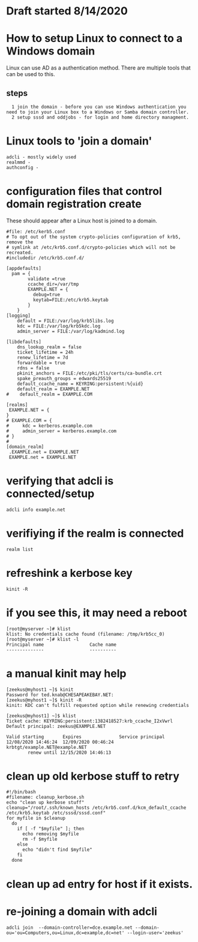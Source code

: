 # Draft started 8/14/2020

# How to setup Linux to connect to a Windows domain

Linux can use AD as a authentication method. There are multiple tools that can be used to this.


## steps
```
  1 join the domain - before you can use Windows authentication you need to join your Linux box to a Windows or Samba domain controller. 
  2 setup sssd and oddjobs - for login and home directory managment. 
```


# Linux tools to 'join a domain'

```
adcli - mostly widely used
realmmd -
authconfig - 
```

# configuration files that control domain registration create

These should appear after a Linux host is joined to a domain. 


```
#file: /etc/kerb5.conf 
# To opt out of the system crypto-policies configuration of krb5, remove the
# symlink at /etc/krb5.conf.d/crypto-policies which will not be recreated.
#includedir /etc/krb5.conf.d/

[appdefaults]
  pam = {
        validate =true
        ccache_dir=/var/tmp
        EXAMPLE.NET = {
          debug=true
          keytab=FILE:/etc/krb5.keytab
        }
    }
[logging]
    default = FILE:/var/log/krb5libs.log
    kdc = FILE:/var/log/krb5kdc.log
    admin_server = FILE:/var/log/kadmind.log

[libdefaults]
    dns_lookup_realm = false
    ticket_lifetime = 24h
    renew_lifetime = 7d
    forwardable = true
    rdns = false
    pkinit_anchors = FILE:/etc/pki/tls/certs/ca-bundle.crt
    spake_preauth_groups = edwards25519
    default_ccache_name = KEYRING:persistent:%{uid}
    default_realm = EXAMPLE.NET
#    default_realm = EXAMPLE.COM

[realms]
 EXAMPLE.NET = {
}
# EXAMPLE.COM = {
#     kdc = kerberos.example.com
#     admin_server = kerberos.example.com
# }
#
[domain_realm]
 .EXAMPLE.net = EXAMPLE.NET
 EXAMPLE.net = EXAMPLE.NET

```

# verifying that adcli is connected/setup

```
adcli info example.net
```

# verifiying if the realm is connected

```
realm list
```

# refreshink a kerbose key
```
kinit -R
```

# if you see this, it may need a reboot

```
[root@myserver ~]# klist
klist: No credentials cache found (filename: /tmp/krb5cc_0)
[root@myserver ~]# klist -l
Principal name                 Cache name
--------------                 ----------

```

# a manual kinit may help

```
[zeekus@myhost1 ~]$ kinit
Password for ted.knab@CHESAPEAKEBAY.NET:
[zeekus@myhost1 ~]$ kinit -R
kinit: KDC can't fulfill requested option while renewing credentials
```

```
[zeekus@myhost1] ~]$ klist
Ticket cache: KEYRING:persistent:1382418527:krb_ccache_I2xVwrl
Default principal: zeekus@EXAMPLE.NET

Valid starting       Expires              Service principal
12/08/2020 14:46:24  12/09/2020 00:46:24  krbtgt/example.NET@example.NET
        renew until 12/15/2020 14:46:13
```


# clean up old kerbose stuff to retry

```
#!/bin/bash
#filename: cleanup_kerbose.sh
echo "clean up kerbose stuff"
cleanup="/root/.ssh/known_hosts /etc/krb5.conf.d/kcm_default_ccache /etc/krb5.keytab /etc/sssd/sssd.conf"
for myfile in $cleanup
  do
    if [ -f "$myfile" ]; then
      echo removing $myfile
      rm -f $myfile
    else
      echo "didn't find $myfile"
    fi
  done
```

# clean up ad entry for host if it exists. 

# re-joining a domain with adcli

```
adcli join  --domain-controller=dce.example.net --domain-ou='ou=Computers,ou=Linux,dc=example,dc=net' --login-user='zeekus'
```